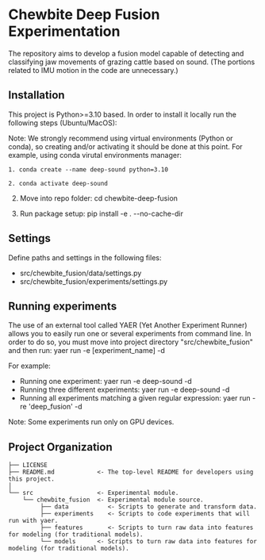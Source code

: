 Chewbite Deep Fusion Experimentation
====================================

The repository aims to develop a fusion model capable of detecting and classifying jaw movements of grazing cattle based on sound. (The portions related to IMU motion in the code are unnecessary.)

Installation
------------

This project is Python>=3.10 based. In order to install it locally run the following steps (Ubuntu/MacOS):



Note: We strongly recommend using virtual environments (Python or conda), so creating and/or activating it should be done at this point. For example, using conda virutal environments manager:

    1. conda create --name deep-sound python=3.10

    2. conda activate deep-sound

2. Move into repo folder: cd chewbite-deep-fusion

3. Run package setup: pip install -e . --no-cache-dir

Settings
--------

Define paths and settings in the following files:

- src/chewbite_fusion/data/settings.py
- src/chewbite_fusion/experiments/settings.py

Running experiments
-------------------

The use of an external tool called YAER (Yet Another Experiment Runner) allows you to easily run one or several experiments from command line.
In order to do so, you must move into project directory "src/chewbite_fusion" and then run: yaer run -e [experiment_name] -d

For example:
- Running one experiment: yaer run -e deep-sound -d
- Running three different experiments: yaer run -e deep-sound -d
- Running all experiments matching a given regular expression: yaer run -re 'deep_fusion' -d

Note: Some experiments run only on GPU devices.

Project Organization
--------------------
```
├── LICENSE
├── README.md            <- The top-level README for developers using this project.
│
└── src                  <- Experimental module.
    └── chewbite_fusion  <- Experimental module source.
         ├── data           <- Scripts to generate and transform data.
         ├── experiments    <- Scripts to code experiments that will run with yaer.
         ├── features       <- Scripts to turn raw data into features for modeling (for traditional models).
         └── models      <- Scripts to turn raw data into features for modeling (for traditional models).
```
